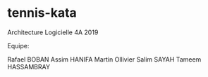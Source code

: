# tennis-kata
Architecture Logicielle 4A 2019

Equipe:

Rafael BOBAN
Assim HANIFA
Martin Ollivier
Salim SAYAH
Tameem HASSAMBRAY
